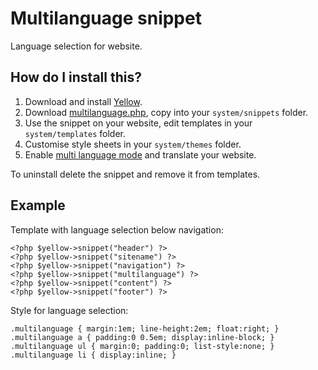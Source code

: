 Multilanguage snippet
====================
Language selection for website.

How do I install this?
----------------------
1. Download and install [Yellow](https://github.com/markseu/yellowcms/).  
2. Download [multilanguage.php](multilanguage.php?raw=true), copy into your `system/snippets` folder.  
3. Use the snippet on your website, edit templates in your `system/templates` folder.
4. Customise style sheets in your `system/themes` folder.
5. Enable [multi language mode](https://github.com/markseu/yellowcms/wiki/Language-configuration) and translate your website. 

To uninstall delete the snippet and remove it from templates.

Example
-------
Template with language selection below navigation:

    <?php $yellow->snippet("header") ?>
    <?php $yellow->snippet("sitename") ?>
    <?php $yellow->snippet("navigation") ?>
    <?php $yellow->snippet("multilanguage") ?>
    <?php $yellow->snippet("content") ?>
    <?php $yellow->snippet("footer") ?>

Style for language selection:

    .multilanguage { margin:1em; line-height:2em; float:right; }
    .multilanguage a { padding:0 0.5em; display:inline-block; }
    .multilanguage ul { margin:0; padding:0; list-style:none; }
    .multilanguage li { display:inline; }
